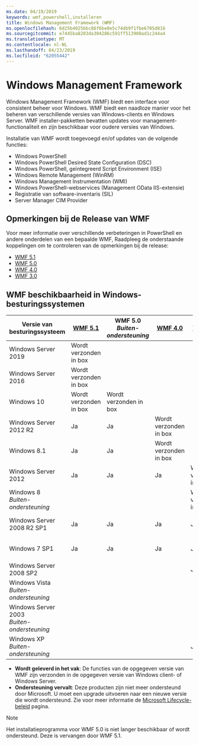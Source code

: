 ```yaml
---
ms.date: 04/19/2019
keywords: wmf,powershell,installeren
title: Windows Management Framework (WMF)
ms.openlocfilehash: 6d25b4025bbc86f6be0e5c74db9f1fbe6705d816
ms.sourcegitcommit: e7445ba8203da304286c591ff513900ad1c244a4
ms.translationtype: MT
ms.contentlocale: nl-NL
ms.lasthandoff: 04/23/2019
ms.locfileid: "62055442"
---
```

# <a name="windows-management-framework"></a>Windows Management Framework

Windows Management Framework (WMF) biedt een interface voor consistent beheer voor Windows. WMF biedt een naadloze manier voor het beheren van verschillende versies van Windows-clients en Windows Server. WMF installer-pakketten bevatten updates voor management-functionaliteit en zijn beschikbaar voor oudere versies van Windows.

Installatie van WMF wordt toegevoegd en/of updates van de volgende functies:

- Windows PowerShell
- Windows PowerShell Desired State Configuration (DSC)
- Windows PowerShell, geïntegreerd Script Environment (ISE)
- Windows Remote Management (WinRM)
- Windows Management Instrumentation (WMI)
- Windows PowerShell-webservices (Management OData IIS-extensie)
- Registratie van software-inventaris (SIL)
- Server Manager CIM Provider

## <a name="wmf-release-notes"></a>Opmerkingen bij de Release van WMF

Voor meer informatie over verschillende verbeteringen in PowerShell en andere onderdelen van een bepaalde WMF, Raadpleeg de onderstaande koppelingen om te controleren van de opmerkingen bij de release:

- [WMF 5.1](5.1/release-notes.md)
- [WMF 5.0](5.0/releasenotes.md)
- [WMF 4.0](https://download.microsoft.com/download/3/D/6/3D61D262-8549-4769-A660-230B67E15B25/Windows%20Management%20Framework%204%200%20Release%20Notes.docx)
- [WMF 3.0](https://download.microsoft.com/download/E/7/6/E76850B8-DA6E-4FF5-8CCE-A24FC513FD16/WMF%203%20Release%20Notes.docx)

## <a name="wmf-availability-across-windows-operating-systems"></a>WMF beschikbaarheid in Windows-besturingssystemen

|        Versie van besturingssysteem         | [WMF 5.1][]  | WMF 5.0<br>*Buiten-ondersteuning* | [WMF 4.0][]  | [WMF 3.0][]  | [WMF 2.0][]  |
| --------------------------------------- | ------------ | --------------------------- | ------------ | ------------ | ------------ |
| Windows Server 2019                     | Wordt verzonden in box |                             |              |              |              |
| Windows Server 2016                     | Wordt verzonden in box |                             |              |              |              |
| Windows 10                              | Wordt verzonden in box | Wordt verzonden in box                |              |              |              |
| Windows Server 2012 R2                  | Ja          | Ja                         | Wordt verzonden in box |              |              |
| Windows 8.1                             | Ja          | Ja                         | Wordt verzonden in box |              |              |
| Windows Server 2012                     | Ja          | Ja                         | Ja          | Wordt verzonden in box |              |
| Windows 8<br>*Buiten-ondersteuning*           |              |                             |              | Wordt verzonden in box |              |
| Windows Server 2008 R2 SP1              | Ja          | Ja                         | Ja          | Ja          | Wordt verzonden in box |
| Windows 7 SP1                           | Ja          | Ja                         | Ja          | Ja          | Wordt verzonden in box |
| Windows Server 2008 SP2                 |              |                             |              | Ja          | Ja          |
| Windows Vista<br>*Buiten-ondersteuning*       |              |                             |              |              | Ja          |
| Windows Server 2003<br>*Buiten-ondersteuning* |              |                             |              |              | Ja          |
| Windows XP<br>*Buiten-ondersteuning*          |              |                             |              | Ja          | Ja          |

- **Wordt geleverd in het vak**: De functies van de opgegeven versie van WMF zijn verzonden in de opgegeven versie van Windows client- of Windows Server.
- **Ondersteuning vervalt**: Deze producten zijn niet meer ondersteund door Microsoft. U moet een upgrade uitvoeren naar een nieuwe versie die wordt ondersteund. Zie voor meer informatie de [Microsoft Lifecycle-beleid][] pagina.

> [!NOTE]
> Het installatieprogramma voor WMF 5.0 is niet langer beschikbaar of wordt ondersteund. Deze is vervangen door WMF 5.1.

[Microsoft Lifecycle-beleid]: https://support.microsoft.com/lifecycle
[WMF 5.1]: https://aka.ms/wmf51download
[WMF 4.0]: https://aka.ms/wmf4download
[WMF 3.0]: https://aka.ms/wmf3download
[WMF 2.0]: https://aka.ms/wmf2download
